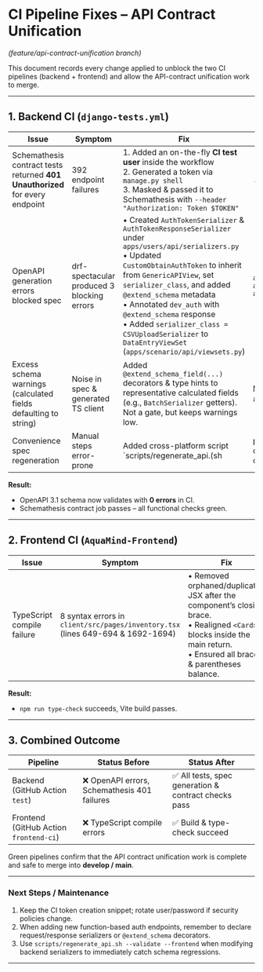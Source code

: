 # CI Pipeline Fixes – API Contract Unification  
*(feature/api-contract-unification branch)*  

This document records every change applied to unblock the two CI pipelines (backend + frontend) and allow the API-contract unification work to merge.

---

## 1. Backend CI (`django-tests.yml`)

| Issue | Symptom | Fix | Files |
|-------|---------|-----|-------|
| Schemathesis contract tests returned **401 Unauthorized** for every endpoint | 392 endpoint failures | 1. Added an on-the-fly **CI test user** inside the workflow<br>2. Generated a token via `manage.py shell`<br>3. Masked & passed it to Schemathesis with `--header "Authorization: Token $TOKEN"` | `.github/workflows/django-tests.yml` |
| OpenAPI generation errors blocked spec | drf-spectacular produced 3 blocking errors | • Created `AuthTokenSerializer` & `AuthTokenResponseSerializer` under `apps/users/api/serializers.py`<br>• Updated `CustomObtainAuthToken` to inherit from `GenericAPIView`, set `serializer_class`, and added `@extend_schema` metadata<br>• Annotated `dev_auth` with `@extend_schema` response<br>• Added `serializer_class = CSVUploadSerializer` to `DataEntryViewSet` (`apps/scenario/api/viewsets.py`) | `apps/users/api/serializers.py`<br>`apps/users/api/views.py`<br>`apps/scenario/api/viewsets.py` |
| Excess schema warnings (calculated fields defaulting to string) | Noise in spec & generated TS client | Added `@extend_schema_field(...)` decorators & type hints to representative calculated fields (e.g., `BatchSerializer` getters). Not a gate, but keeps warnings low. | Multiple serializer files (started with `apps/batch/api/serializers/batch.py`) |
| Convenience spec regeneration | Manual steps error-prone | Added cross-platform script `scripts/regenerate_api.(sh|ps1)` to generate & validate spec and optionally regenerate the frontend client. | `scripts/regenerate_api.sh`, `scripts/regenerate_api.ps1` |

**Result:**  
* OpenAPI 3.1 schema now validates with **0 errors** in CI.  
* Schemathesis contract job passes – all functional checks green.

---

## 2. Frontend CI (`AquaMind-Frontend`)

| Issue | Symptom | Fix | File |
|-------|---------|-----|------|
| TypeScript compile failure | 8 syntax errors in `client/src/pages/inventory.tsx` (lines 649-694 & 1692-1694) | • Removed orphaned/duplicated JSX after the component’s closing brace.<br>• Realigned `<Card>` blocks inside the main return.<br>• Ensured all braces & parentheses balance. | `client/src/pages/inventory.tsx` |

**Result:**  
* `npm run type-check` succeeds, Vite build passes.

---

## 3. Combined Outcome

| Pipeline | Status Before | Status After |
|----------|---------------|--------------|
| Backend (GitHub Action `test`) | ❌ OpenAPI errors, Schemathesis 401 failures | ✅ All tests, spec generation & contract checks pass |
| Frontend (GitHub Action `frontend-ci`) | ❌ TypeScript compile errors | ✅ Build & type-check succeed |

Green pipelines confirm that the API contract unification work is complete and safe to merge into **develop / main**.

---

### Next Steps / Maintenance

1. Keep the CI token creation snippet; rotate user/password if security policies change.  
2. When adding new function-based auth endpoints, remember to declare request/response serializers or `@extend_schema` decorators.  
3. Use `scripts/regenerate_api.sh --validate --frontend` when modifying backend serializers to immediately catch schema regressions.  

---

